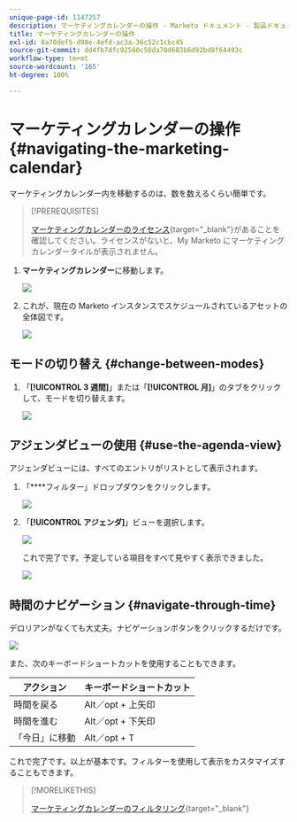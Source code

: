 ```yaml
---
unique-page-id: 1147257
description: マーケティングカレンダーの操作 - Marketo ドキュメント - 製品ドキュメント
title: マーケティングカレンダーの操作
exl-id: 0a70def5-d98e-4efd-ac3a-36c52c1cbc45
source-git-commit: dd4fb7dfc92580c58da70d603b6d92bd8f64493c
workflow-type: tm+mt
source-wordcount: '165'
ht-degree: 100%

---
```


# マーケティングカレンダーの操作 {#navigating-the-marketing-calendar}

マーケティングカレンダー内を移動するのは、数を数えるくらい簡単です。

>[!PREREQUISITES]
>
>[マーケティングカレンダーのライセンス](/help/marketo/product-docs/core-marketo-concepts/marketing-calendar/understanding-the-calendar/issue-revoke-a-marketing-calendar-license.md){target="_blank"}があることを確認してください。ライセンスがないと、My Marketo にマーケティングカレンダータイルが表示されません。

1. **マーケティングカレンダー**&#x200B;に移動します。

   ![](assets/2017-05-10-15-30-47.png)

1. これが、現在の Marketo インスタンスでスケジュールされているアセットの全体図です。

   ![](assets/image2014-9-15-16-3a44-3a22.png)

## モードの切り替え {#change-between-modes}

1. 「**[!UICONTROL 3 週間]**」または「**[!UICONTROL 月]**」のタブをクリックして、モードを切り替えます。

   ![](assets/image2014-9-15-16-3a46-3a16.png)

## アジェンダビューの使用 {#use-the-agenda-view}

アジェンダビューには、すべてのエントリがリストとして表示されます。

1. 「****&#x200B;フィルター」ドロップダウンをクリックします。

   ![](assets/image2014-9-26-10-3a29-3a6.png)

1. 「**[!UICONTROL アジェンダ]**」ビューを選択します。

   ![](assets/image2014-9-26-10-3a29-3a36.png)

   これで完了です。予定している項目をすべて見やすく表示できました。

   ![](assets/image2014-9-26-10-3a30-3a9.png)

## 時間のナビゲーション {#navigate-through-time}

デロリアンがなくても大丈夫。ナビゲーションボタンをクリックするだけです。

![](assets/image2014-9-26-10-3a31-3a25.png)

また、次のキーボードショートカットを使用することもできます。

| アクション | キーボードショートカット |
|---|---|
| 時間を戻る | Alt／opt + 上矢印 |
| 時間を進む | Alt／opt + 下矢印 |
| 「今日」に移動 | Alt／opt + T |

これで完了です。以上が基本です。フィルターを使用して表示をカスタマイズすることもできます。

>[!MORELIKETHIS]
>
>[マーケティングカレンダーのフィルタリング](/help/marketo/product-docs/core-marketo-concepts/marketing-calendar/working-with-the-calendar/filtering-the-marketing-calendar.md){target="_blank"}
